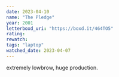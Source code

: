 ```yaml
---
date: 2023-04-10
name: "The Pledge"
year: 2001
letterboxd_uri: "https://boxd.it/464TO5"
rating: 
rewatch: 
tags: "laptop"
watched_date: 2023-04-07
---
```


extremely lowbrow, huge production.
